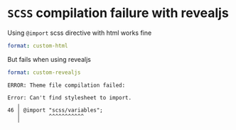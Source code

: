 # `SCSS` compilation failure with revealjs

Using `@import` scss directive with html works fine

```yml
format: custom-html
```

But fails when using revealjs

```yml
format: custom-revealjs
```
```
ERROR: Theme file compilation failed:

Error: Can't find stylesheet to import.
   ╷
46 │ @import "scss/variables";
   │         ^^^^^^^^^^^
   ╵
```
